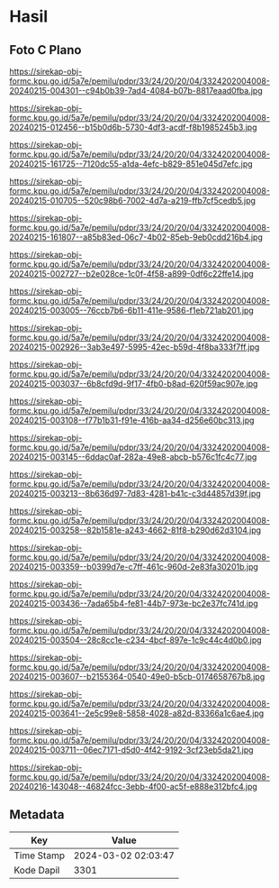 # Hasil

## Foto C Plano

https://sirekap-obj-formc.kpu.go.id/5a7e/pemilu/pdpr/33/24/20/20/04/3324202004008-20240215-004301--c94b0b39-7ad4-4084-b07b-8817eaad0fba.jpg

https://sirekap-obj-formc.kpu.go.id/5a7e/pemilu/pdpr/33/24/20/20/04/3324202004008-20240215-012456--b15b0d6b-5730-4df3-acdf-f8b1985245b3.jpg

https://sirekap-obj-formc.kpu.go.id/5a7e/pemilu/pdpr/33/24/20/20/04/3324202004008-20240215-161725--7120dc55-a1da-4efc-b829-851e045d7efc.jpg

https://sirekap-obj-formc.kpu.go.id/5a7e/pemilu/pdpr/33/24/20/20/04/3324202004008-20240215-010705--520c98b6-7002-4d7a-a219-ffb7cf5cedb5.jpg

https://sirekap-obj-formc.kpu.go.id/5a7e/pemilu/pdpr/33/24/20/20/04/3324202004008-20240215-161807--a85b83ed-06c7-4b02-85eb-9eb0cdd216b4.jpg

https://sirekap-obj-formc.kpu.go.id/5a7e/pemilu/pdpr/33/24/20/20/04/3324202004008-20240215-002727--b2e028ce-1c0f-4f58-a899-0df6c22ffe14.jpg

https://sirekap-obj-formc.kpu.go.id/5a7e/pemilu/pdpr/33/24/20/20/04/3324202004008-20240215-003005--76ccb7b6-6b11-411e-9586-f1eb721ab201.jpg

https://sirekap-obj-formc.kpu.go.id/5a7e/pemilu/pdpr/33/24/20/20/04/3324202004008-20240215-002926--3ab3e497-5995-42ec-b59d-4f8ba333f7ff.jpg

https://sirekap-obj-formc.kpu.go.id/5a7e/pemilu/pdpr/33/24/20/20/04/3324202004008-20240215-003037--6b8cfd9d-9f17-4fb0-b8ad-620f59ac907e.jpg

https://sirekap-obj-formc.kpu.go.id/5a7e/pemilu/pdpr/33/24/20/20/04/3324202004008-20240215-003108--f77b1b31-f91e-416b-aa34-d256e60bc313.jpg

https://sirekap-obj-formc.kpu.go.id/5a7e/pemilu/pdpr/33/24/20/20/04/3324202004008-20240215-003145--6ddac0af-282a-49e8-abcb-b576c1fc4c77.jpg

https://sirekap-obj-formc.kpu.go.id/5a7e/pemilu/pdpr/33/24/20/20/04/3324202004008-20240215-003213--8b636d97-7d83-4281-b41c-c3d44857d39f.jpg

https://sirekap-obj-formc.kpu.go.id/5a7e/pemilu/pdpr/33/24/20/20/04/3324202004008-20240215-003258--82b1581e-a243-4662-81f8-b290d62d3104.jpg

https://sirekap-obj-formc.kpu.go.id/5a7e/pemilu/pdpr/33/24/20/20/04/3324202004008-20240215-003359--b0399d7e-c7ff-461c-960d-2e83fa30201b.jpg

https://sirekap-obj-formc.kpu.go.id/5a7e/pemilu/pdpr/33/24/20/20/04/3324202004008-20240215-003436--7ada65b4-fe81-44b7-973e-bc2e37fc741d.jpg

https://sirekap-obj-formc.kpu.go.id/5a7e/pemilu/pdpr/33/24/20/20/04/3324202004008-20240215-003504--28c8cc1e-c234-4bcf-897e-1c9c44c4d0b0.jpg

https://sirekap-obj-formc.kpu.go.id/5a7e/pemilu/pdpr/33/24/20/20/04/3324202004008-20240215-003607--b2155364-0540-49e0-b5cb-0174658767b8.jpg

https://sirekap-obj-formc.kpu.go.id/5a7e/pemilu/pdpr/33/24/20/20/04/3324202004008-20240215-003641--2e5c99e8-5858-4028-a82d-83366a1c6ae4.jpg

https://sirekap-obj-formc.kpu.go.id/5a7e/pemilu/pdpr/33/24/20/20/04/3324202004008-20240215-003711--06ec7171-d5d0-4f42-9192-3cf23eb5da21.jpg

https://sirekap-obj-formc.kpu.go.id/5a7e/pemilu/pdpr/33/24/20/20/04/3324202004008-20240216-143048--46824fcc-3ebb-4f00-ac5f-e888e312bfc4.jpg


## Metadata

| Key        | Value               |
| ---------- | ------------------- |
| Time Stamp | 2024-03-02 02:03:47 |
| Kode Dapil | 3301                |



